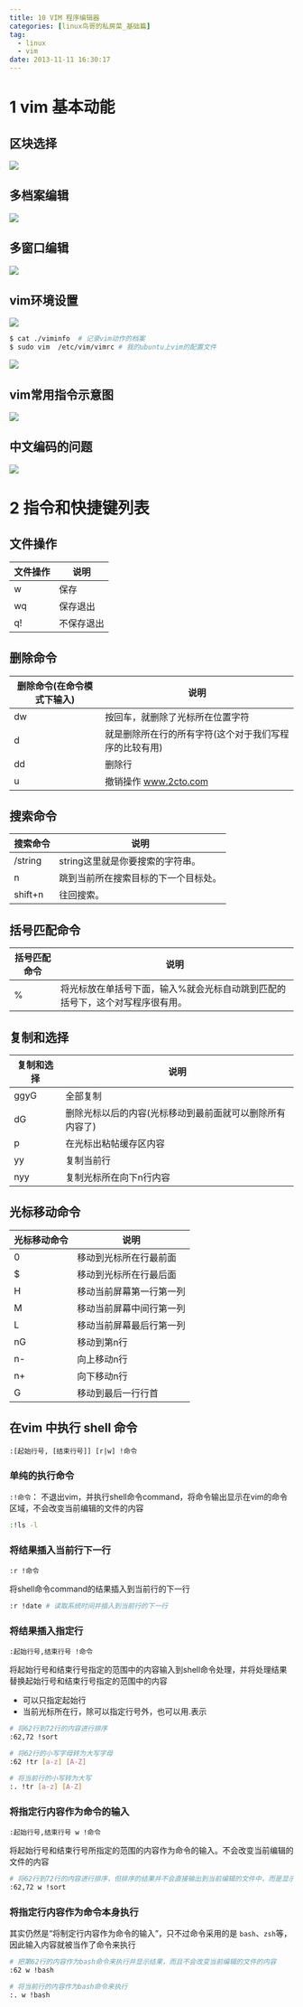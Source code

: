 ```yaml
---
title: 10 VIM 程序编辑器
categories: [linux鸟哥的私房菜_基础篇]
tag:
  - linux
  - vim
date: 2013-11-11 16:30:17
---
```


# 1 vim 基本动能
## 区块选择
![](http://o7m5xjmtl.bkt.clouddn.com/14897661368102.jpg)

## 多档案编辑
![](http://o7m5xjmtl.bkt.clouddn.com/14897661623891.jpg)

## 多窗口编辑
![](http://o7m5xjmtl.bkt.clouddn.com/14897661959153.jpg)

## vim环境设置
![](http://o7m5xjmtl.bkt.clouddn.com/14897662196953.jpg)

```bash
$ cat ./viminfo  # 记录vim动作的档案
$ sudo vim  /etc/vim/vimrc # 我的ubuntu上vim的配置文件
```

![](http://o7m5xjmtl.bkt.clouddn.com/14897662891129.jpg)

## vim常用指令示意图
![](http://o7m5xjmtl.bkt.clouddn.com/14897664421058.jpg)

## 中文编码的问题

![](http://o7m5xjmtl.bkt.clouddn.com/14897665987721.jpg)


# 2 指令和快捷键列表 

## 文件操作
文件操作|说明
---|---
w|保存
wq|保存退出
q!|不保存退出


## 删除命令
删除命令(在命令模式下输入)|说明
---|---
dw|按回车，就删除了光标所在位置字符
d|就是删除所在行的所有字符(这个对于我们写程序的比较有用)
dd|删除行
u|撤销操作 www.2cto.com

## 搜索命令
搜索命令|说明
---|---
/string|string这里就是你要搜索的字符串。
n|跳到当前所在搜索目标的下一个目标处。
shift+n|往回搜索。

## 括号匹配命令
括号匹配命令|说明
---|---
%|将光标放在单括号下面，输入%就会光标自动跳到匹配的括号下，这个对写程序很有用。

## 复制和选择
复制和选择|说明
---|---
ggyG|全部复制
dG|删除光标以后的内容(光标移动到最前面就可以删除所有内容了)
p|在光标出粘帖缓存区内容
yy|复制当前行
nyy|复制光标所在向下n行内容

## 光标移动命令
光标移动命令|说明
---|---
0|移动到光标所在行最前面
$|移动到光标所在行最后面
H|移动当前屏幕第一行第一列
M|移动当前屏幕中间行第一列
L|移动当前屏幕最后行第一列
nG|移动到第n行
n-|向上移动n行
n+|向下移动n行
G|移动到最后一行行首

## 在vim 中执行 shell 命令

`:[起始行号, [结束行号]] [r|w] !命令`
### 单纯的执行命令
`:!命令`： 不退出vim，并执行shell命令command，将命令输出显示在vim的命令区域，不会改变当前编辑的文件的内容

```bash
:!ls -l
```

### 将结果插入当前行下一行
`:r !命令`

将shell命令command的结果插入到当前行的下一行

```bash
:r !date # 读取系统时间并插入到当前行的下一行
```

### 将结果插入指定行

`:起始行号,结束行号 !命令`

将起始行号和结束行号指定的范围中的内容输入到shell命令处理，并将处理结果替换起始行号和结束行号指定的范围中的内容

+ 可以只指定起始行
+ 当前光标所在行，除可以指定行号外，也可以用.表示


```bash
# 将62行到72行的内容进行排序
:62,72 !sort

# 将62行的小写字母转为大写字母
:62 !tr [a-z] [A-Z]

# 将当前行的小写转为大写
:. !tr [a-z] [A-Z]
```

### 将指定行内容作为命令的输入
`:起始行号,结束行号 w !命令`

将起始行号和结束行号所指定的范围的内容作为命令的输入。不会改变当前编辑的文件的内容

```bash
# 将62行到72行的内容进行排序，但排序的结果并不会直接输出到当前编辑的文件中，而是显示在vim敲命令的区域
:62,72 w !sort
```

### 将指定行内容作为命令本身执行
其实仍然是“将制定行内容作为命令的输入”，只不过命令采用的是 `bash`、`zsh`等，因此输入内容就被当作了命令来执行

```bash
# 把第62行的内容作为bash命令来执行并显示结果，而且不会改变当前编辑的文件的内容
:62 w !bash

# 将当前行的内容作为bash命令来执行
:. w !bash
```

